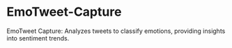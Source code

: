 # EmoTweet-Capture
EmoTweet Capture: Analyzes tweets to classify emotions, providing insights into sentiment trends.

